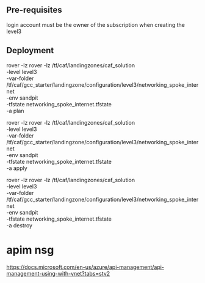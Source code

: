 

## Pre-requisites

login account must be the owner of the subscription when creating the level3


## Deployment

rover -lz rover -lz /tf/caf/landingzones/caf_solution \
-level level3 \
-var-folder /tf/caf/gcc_starter/landingzone/configuration/level3/networking_spoke_internet \
-env sandpit \
-tfstate networking_spoke_internet.tfstate \
-a plan


rover -lz rover -lz /tf/caf/landingzones/caf_solution \
-level level3 \
-var-folder /tf/caf/gcc_starter/landingzone/configuration/level3/networking_spoke_internet \
-env sandpit \
-tfstate networking_spoke_internet.tfstate \
-a apply

rover -lz rover -lz /tf/caf/landingzones/caf_solution \
-level level3 \
-var-folder /tf/caf/gcc_starter/landingzone/configuration/level3/networking_spoke_internet \
-env sandpit \
-tfstate networking_spoke_internet.tfstate \
-a destroy

 




# apim nsg
https://docs.microsoft.com/en-us/azure/api-management/api-management-using-with-vnet?tabs=stv2
